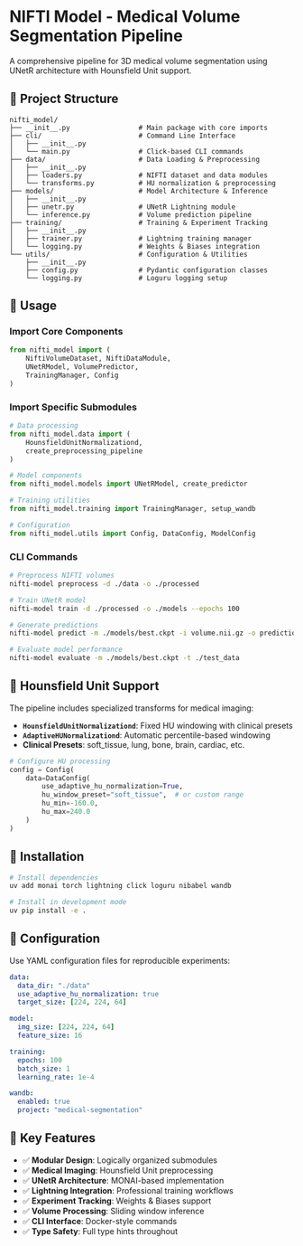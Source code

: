 # NIFTI Model - Medical Volume Segmentation Pipeline

A comprehensive pipeline for 3D medical volume segmentation using UNetR architecture with Hounsfield Unit support.

## 📁 Project Structure

```
nifti_model/
├── __init__.py                 # Main package with core imports
├── cli/                        # Command Line Interface
│   ├── __init__.py
│   └── main.py                 # Click-based CLI commands
├── data/                       # Data Loading & Preprocessing
│   ├── __init__.py
│   ├── loaders.py              # NIFTI dataset and data modules
│   └── transforms.py           # HU normalization & preprocessing
├── models/                     # Model Architecture & Inference
│   ├── __init__.py
│   ├── unetr.py                # UNetR Lightning module
│   └── inference.py            # Volume prediction pipeline
├── training/                   # Training & Experiment Tracking
│   ├── __init__.py
│   ├── trainer.py              # Lightning training manager
│   └── logging.py              # Weights & Biases integration
└── utils/                      # Configuration & Utilities
    ├── __init__.py
    ├── config.py               # Pydantic configuration classes
    └── logging.py              # Loguru logging setup
```

## 🚀 Usage

### Import Core Components
```python
from nifti_model import (
    NiftiVolumeDataset, NiftiDataModule,
    UNetRModel, VolumePredictor, 
    TrainingManager, Config
)
```

### Import Specific Submodules
```python
# Data processing
from nifti_model.data import (
    HounsfieldUnitNormalizationd,
    create_preprocessing_pipeline
)

# Model components  
from nifti_model.models import UNetRModel, create_predictor

# Training utilities
from nifti_model.training import TrainingManager, setup_wandb

# Configuration
from nifti_model.utils import Config, DataConfig, ModelConfig
```

### CLI Commands
```bash
# Preprocess NIFTI volumes
nifti-model preprocess -d ./data -o ./processed

# Train UNetR model
nifti-model train -d ./processed -o ./models --epochs 100

# Generate predictions
nifti-model predict -m ./models/best.ckpt -i volume.nii.gz -o prediction.nii.gz

# Evaluate model performance  
nifti-model evaluate -m ./models/best.ckpt -t ./test_data
```

## 🏥 Hounsfield Unit Support

The pipeline includes specialized transforms for medical imaging:

- **`HounsfieldUnitNormalizationd`**: Fixed HU windowing with clinical presets
- **`AdaptiveHUNormalizationd`**: Automatic percentile-based windowing
- **Clinical Presets**: soft_tissue, lung, bone, brain, cardiac, etc.

```python
# Configure HU processing
config = Config(
    data=DataConfig(
        use_adaptive_hu_normalization=True,
        hu_window_preset="soft_tissue",  # or custom range
        hu_min=-160.0,
        hu_max=240.0
    )
)
```

## 🔧 Installation

```bash
# Install dependencies
uv add monai torch lightning click loguru nibabel wandb

# Install in development mode
uv pip install -e .
```

## 📝 Configuration

Use YAML configuration files for reproducible experiments:

```yaml
data:
  data_dir: "./data"
  use_adaptive_hu_normalization: true
  target_size: [224, 224, 64]

model:
  img_size: [224, 224, 64]
  feature_size: 16

training:
  epochs: 100
  batch_size: 1
  learning_rate: 1e-4

wandb:
  enabled: true
  project: "medical-segmentation"
```

## 🎯 Key Features

- ✅ **Modular Design**: Logically organized submodules
- ✅ **Medical Imaging**: Hounsfield Unit preprocessing
- ✅ **UNetR Architecture**: MONAI-based implementation
- ✅ **Lightning Integration**: Professional training workflows
- ✅ **Experiment Tracking**: Weights & Biases support
- ✅ **Volume Processing**: Sliding window inference
- ✅ **CLI Interface**: Docker-style commands
- ✅ **Type Safety**: Full type hints throughout